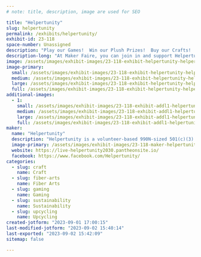 ```yaml
---
# note: title, description, image are used for SEO

title: "Helpertunity"
slug: helpertunity
permalink: /exhibits/helpertunity/
exhibit-id: 23-118
space-number: Unassigned
description: "Play our Games!  Win our Plush Prizes!  Buy our Crafts!  Pack our Brick-Barge!  Be our Helper-Hero! "
description-long: "At Maker Faire, you can join in and support Helpertunity's charitable programs by donating /subscribing to sponsor the charity's unique community efforts; and take part in our faire-style fun and games!   Enjoy Helpertunity's spin-and-win wheel / plush-rescue-pet adoption -or- try your hand at our unique Pond-Pong game for even bigger prizes!  You might also enjoy shopping for handmade items from our Eco-Art & Craft Wagon!  Just be sure not to miss participating in Helpertunity's Plastics-Recycling Community-Build; to save the planet by repurposing clean single-use bags and wrappers as a 'One-Minute-Maker' in our creative new 'Build-A-Brick-Barge Challenge' for 2024!"
image: /assets/images/exhibit-images/23-118-exhibit-helpertunity-helpertunity-games-and-craft-wagon-at-maker-faire-orlando-2022-large.jpg
image-primary: 
  small: /assets/images/exhibit-images/23-118-exhibit-helpertunity-helpertunity-games-and-craft-wagon-at-maker-faire-orlando-2022-small.jpg
  medium: /assets/images/exhibit-images/23-118-exhibit-helpertunity-helpertunity-games-and-craft-wagon-at-maker-faire-orlando-2022-medium.jpg
  large: /assets/images/exhibit-images/23-118-exhibit-helpertunity-helpertunity-games-and-craft-wagon-at-maker-faire-orlando-2022-large.jpg
  full: /assets/images/exhibit-images/23-118-exhibit-helpertunity-helpertunity-games-and-craft-wagon-at-maker-faire-orlando-2022-full.jpg
additional-images: 
  - 1:
    small: /assets/images/exhibit-images/23-118-exhibit-addl1-helpertunity-spin-to-win-at-maker-faire-orlando-small.jpg
    medium: /assets/images/exhibit-images/23-118-exhibit-addl1-helpertunity-spin-to-win-at-maker-faire-orlando-medium.jpg
    large: /assets/images/exhibit-images/23-118-exhibit-addl1-helpertunity-spin-to-win-at-maker-faire-orlando-large.jpg
    full: /assets/images/exhibit-images/23-118-exhibit-addl1-helpertunity-spin-to-win-at-maker-faire-orlando-full.jpg
maker: 
  name: "Helpertunity"
  description: "Helpertunity is a volunteer-based 990N-sized 501(c)(3) charity, founded in 2010, that empowers elderly, disabled, and itinerant makers, their caregivers, and their community. The small charity collects and provides upcycled activity resources, craft supplies, and maker-training for its participants' creative and purposeful voluntainment.  Helpertunity's community-volunteers visit nursing homes and other facilities to provide crafts classes, adaptive games, and holiday festivities.  Our volunteers also pack kits for patients' independent/in-room activity.  With our year 2020-2030 focus on eco-beneficial arts, technology, and vintage carnival-style gameplay; Helpertunity has been rescuing, researching, advocating, and prototyping ways for greater adaptive technology, accessible maker spaces & supplies, and eco play-space access for all ages and abilities."
  image-primary: /assets/images/exhibit-images/23-118-maker-helpertunity-helpertunity-logo-medium.png
  website: https://live-helpertunity2030.pantheonsite.io/
  facebook: https://www.facebook.com/Helpertunity/
categories: 
  - slug: craft
    name: Craft
  - slug: fiber-arts
    name: Fiber Arts
  - slug: gaming
    name: Gaming
  - slug: sustainability
    name: Sustainability
  - slug: upcycling
    name: Upcycling
created-jotform: "2023-09-01 17:00:15"
last-modified-jotform: "2023-09-02 15:40:14"
last-exported: "2023-09-02 15:42:09"
sitemap: false

---
```

